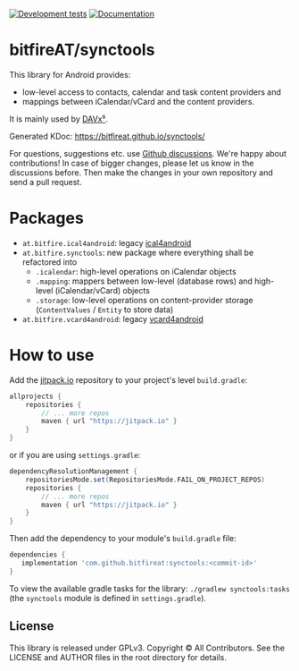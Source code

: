 
[![Development tests](https://github.com/bitfireAT/synctools/actions/workflows/tests.yml/badge.svg)](https://github.com/bitfireAT/synctools/actions/workflows/tests.yml)
[![Documentation](https://img.shields.io/badge/documentation-kdoc-brightgreen)](https://bitfireat.github.io/synctools/)


# bitfireAT/synctools

This library for Android provides:

- low-level access to contacts, calendar and task content providers and
- mappings between iCalendar/vCard and the content providers.

It is mainly used by [DAVx⁵](https://www.davx5.com).

Generated KDoc: https://bitfireat.github.io/synctools/

For questions, suggestions etc. use [Github discussions](https://github.com/bitfireAT/synctools/discussions).
We're happy about contributions! In case of bigger changes, please let us know in the discussions before.
Then make the changes in your own repository and send a pull request.


# Packages

- `at.bitfire.ical4android`: legacy [ical4android](https://github.com/bitfireAT/ical4android)
- `at.bitfire.synctools`: new package where everything shall be refactored into
  - `.icalendar`: high-level operations on iCalendar objects
  - `.mapping`: mappers between low-level (database rows) and high-level (iCalendar/vCard) objects
  - `.storage`: low-level operations on content-provider storage (`ContentValues` / `Entity` to store data)
- `at.bitfire.vcard4android`: legacy [vcard4android](https://github.com/bitfireAT/vcard4android)



# How to use

Add the [jitpack.io](https://jitpack.io) repository to your project's level `build.gradle`:
```groovy
allprojects {
    repositories {
        // ... more repos
        maven { url "https://jitpack.io" }
    }
}
```

or if you are using `settings.gradle`:

```groovy
dependencyResolutionManagement {
    repositoriesMode.set(RepositoriesMode.FAIL_ON_PROJECT_REPOS)
    repositories {
        // ... more repos
        maven { url "https://jitpack.io" }
    }
}
```

Then add the dependency to your module's `build.gradle` file:
```groovy
dependencies {
   implementation 'com.github.bitfireat:synctools:<commit-id>'
}
```

To view the available gradle tasks for the library: `./gradlew synctools:tasks`
(the `synctools` module is defined in `settings.gradle`).


## License

This library is released under GPLv3. Copyright © All Contributors.
See the LICENSE and AUTHOR files in the root directory for details.
